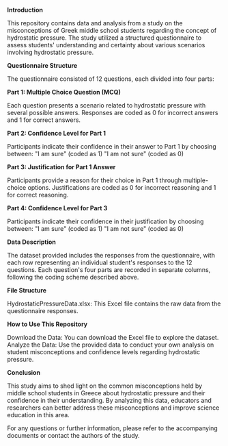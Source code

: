 **Introduction**

This repository contains data and analysis from a study on the misconceptions of Greek middle school students regarding the concept of hydrostatic pressure. The study utilized a structured questionnaire to assess students' understanding and certainty about various scenarios involving hydrostatic pressure.

**Questionnaire Structure**

The questionnaire consisted of 12 questions, each divided into four parts:

**Part 1: Multiple Choice Question (MCQ)**

Each question presents a scenario related to hydrostatic pressure with several possible answers.
Responses are coded as 0 for incorrect answers and 1 for correct answers.

**Part 2: Confidence Level for Part 1**

Participants indicate their confidence in their answer to Part 1 by choosing between:
"I am sure" (coded as 1)
"I am not sure" (coded as 0)

**Part 3: Justification for Part 1 Answer**

Participants provide a reason for their choice in Part 1 through multiple-choice options.
Justifications are coded as 0 for incorrect reasoning and 1 for correct reasoning.

**Part 4: Confidence Level for Part 3**

Participants indicate their confidence in their justification by choosing between:
"I am sure" (coded as 1)
"I am not sure" (coded as 0)

**Data Description**

The dataset provided includes the responses from the questionnaire, with each row representing an individual student's responses to the 12 questions. Each question's four parts are recorded in separate columns, following the coding scheme described above.

**File Structure**

HydrostaticPressureData.xlsx: This Excel file contains the raw data from the questionnaire responses.

**How to Use This Repository**

Download the Data: You can download the Excel file to explore the dataset.
Analyze the Data: Use the provided data to conduct your own analysis on student misconceptions and confidence levels regarding hydrostatic pressure.

**Conclusion**

This study aims to shed light on the common misconceptions held by middle school students in Greece about hydrostatic pressure and their confidence in their understanding. By analyzing this data, educators and researchers can better address these misconceptions and improve science education in this area.

For any questions or further information, please refer to the accompanying documents or contact the authors of the study.

